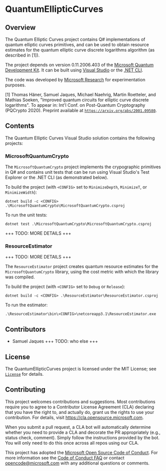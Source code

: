 # QuantumEllipticCurves

## Overview

The Quantum Elliptic Curves project contains Q# implementations of quantum elliptic curves primitives, and can be used to obtain resource estimates for the quantum elliptic curve discrete logarithms algorithm (as described in [1]).

The project depends on version 0.11.2006.403 of the [Microsoft Quantum Development Kit](https://www.microsoft.com/en-us/quantum/development-kit). It can be built using [Visual Studio](https://visualstudio.microsoft.com/) or the [.NET CLI](https://docs.microsoft.com/en-us/dotnet/core/tools/).

The code was developed by [Microsoft Research](http://research.microsoft.com/) for experimentation purposes.

[1] Thomas Häner, Samuel Jaques, Michael Naehrig, Martin Roetteler, and Mathias Soeken, "Improved quantum circuits for elliptic curve discrete logarithms".
To appear in: Int'l Conf. on Post-Quantum Cryptography (PQCrypto 2020).
Preprint available at [`https://arxiv.org/abs/2001.09580`](https://arxiv.org/abs/2001.09580).

## Contents

The Quantum Elliptic Curves Visual Studio solution contains the following projects:

### MicrosoftQuantumCrypto

The `MicrosoftQuantumCrypto` project implements the crypographic primitives in Q# and contains unit tests that can be run using Visual Studio's Test Explorer or the .NET CLI (as demonstrated below).

To build the project (with `<CONFIG>` set to `MinimizeDepth`, `MinimizeT`, or `MinimizeWidth`):

`dotnet build -c <CONFIG> .\MicrosoftQuantumCrypto\MicrosoftQuantumCrypto.csproj`

To run the unit tests:

`dotnet test .\MicrosoftQuantumCrypto\MicrosoftQuantumCrypto.csproj`

+++ TODO: MORE DETAILS +++

### ResourceEstimator

+++ TODO: MORE DETAILS +++

The `ResourceEstimator` project creates quantum resource estimates for the `MicrosoftQuantumCrypto` library, using the cost metric with which the library was compiled.

To build the project (with `<CONFIG>` set to `Debug` or `Release`):

`dotnet build -c <CONFIG> .\ResourceEstimator\ResourceEstimator.csproj`

To run the estimator:

`.\ResourceEstimator\bin\<CONFIG>\netcoreapp3.1\ResourceEstimator.exe`

## Contributors

- Samuel Jaques
+++ TODO: who else +++

## License

The QuantumEllipticCurves project is licensed under the MIT License; see [`License`](LICENSE) for details.

## Contributing

This project welcomes contributions and suggestions.  Most contributions require you to agree to a
Contributor License Agreement (CLA) declaring that you have the right to, and actually do, grant us
the rights to use your contribution. For details, visit https://cla.opensource.microsoft.com.

When you submit a pull request, a CLA bot will automatically determine whether you need to provide
a CLA and decorate the PR appropriately (e.g., status check, comment). Simply follow the instructions
provided by the bot. You will only need to do this once across all repos using our CLA.

This project has adopted the [Microsoft Open Source Code of Conduct](https://opensource.microsoft.com/codeofconduct/).
For more information see the [Code of Conduct FAQ](https://opensource.microsoft.com/codeofconduct/faq/) or
contact [opencode@microsoft.com](mailto:opencode@microsoft.com) with any additional questions or comments.
